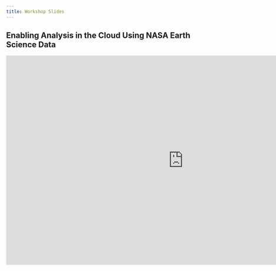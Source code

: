 ```yaml
---
title: Workshop Slides
---
```


## Enabling Analysis in the Cloud Using NASA Earth Science Data

<iframe src="https://docs.google.com/presentation/d/e/2PACX-1vQSnANX15EimMGBaTwKb_i9da9Dl0KPsZcwIuT-OVWrw0rNsazSj-1MZR1cCjXJjLTm7-txQPKe9zcp/embed?start=false&loop=false&delayms=3000" frameborder="0" width="960" height="569" allowfullscreen="true" mozallowfullscreen="true" webkitallowfullscreen="true"></iframe>
